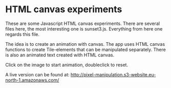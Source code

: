 # HTML canvas experiments

These are some Javascript HTML canvas experiments. There are several files here, the most interesting one is sunset3.js. Everything from here one regards this file.

The idea is to create an animation with canvas. The app uses HTML canvas functions to create Tile-elements that can be manipulated separately. There is also an animated text created with HTML canvas.

Click on the image to start animation, doubleclick to reset.

A live version can be found at: http://pixel-manipulation.s3-website.eu-north-1.amazonaws.com/